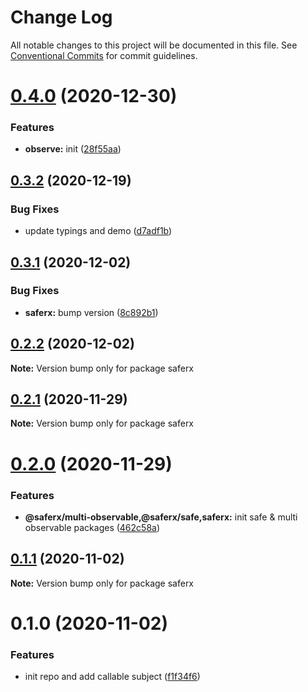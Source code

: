 # Change Log

All notable changes to this project will be documented in this file.
See [Conventional Commits](https://conventionalcommits.org) for commit guidelines.

# [0.4.0](https://github.com/KrickRay/saferx/compare/saferx@0.3.2...saferx@0.4.0) (2020-12-30)


### Features

* **observe:** init ([28f55aa](https://github.com/KrickRay/saferx/commit/28f55aa310955ee0bd961ca82ad51de812217388))





## [0.3.2](https://github.com/KrickRay/saferx/compare/saferx@0.3.1...saferx@0.3.2) (2020-12-19)


### Bug Fixes

* update typings and demo ([d7adf1b](https://github.com/KrickRay/saferx/commit/d7adf1bb70337696baf5d751d9d3d58081270807))





## [0.3.1](https://github.com/KrickRay/saferx/compare/saferx@0.2.2...saferx@0.3.1) (2020-12-02)


### Bug Fixes

* **saferx:** bump version ([8c892b1](https://github.com/KrickRay/saferx/commit/8c892b1e61c41cf1068cb6ea89c9b31bb1be9b8e))





## [0.2.2](https://github.com/KrickRay/saferx/compare/saferx@0.2.1...saferx@0.2.2) (2020-12-02)

**Note:** Version bump only for package saferx





## [0.2.1](https://github.com/KrickRay/saferx/compare/saferx@0.2.0...saferx@0.2.1) (2020-11-29)

**Note:** Version bump only for package saferx





# [0.2.0](https://github.com/KrickRay/saferx/compare/saferx@0.1.1...saferx@0.2.0) (2020-11-29)


### Features

* **@saferx/multi-observable,@saferx/safe,saferx:** init safe & multi observable packages ([462c58a](https://github.com/KrickRay/saferx/commit/462c58a9ba57296e368925cc41569785a1526eea))





## [0.1.1](https://github.com/KrickRay/saferx/compare/saferx@0.1.0...saferx@0.1.1) (2020-11-02)

**Note:** Version bump only for package saferx





# 0.1.0 (2020-11-02)


### Features

* init repo and add callable subject ([f1f34f6](https://github.com/KrickRay/saferx/commit/f1f34f61e98042f8f25cd800667ffbfba7122d99))
